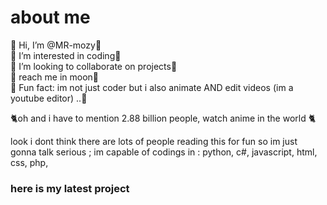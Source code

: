 <h1>about me</h1>
🥂 Hi, I’m @MR-mozy🍷<br>
🍷 I’m interested in coding🥂<br>
🥂 I’m looking to collaborate on projects🍷<br>
🍷 reach me in moon🥂<br>
🥂 Fun fact: im not just coder but i also animate AND edit videos (im a youtube editor) ..🍷<br>

🐈oh and i have to mention 2.88 billion people, watch anime in the world 🐈

look i dont think there are lots of people reading this for fun so im just gonna talk serious ;
im capable of codings in : python, c#, javascript, html, css, php, 

<h3><a url="example.com">here is my latest project</a></h3>
<!---
MR-mozy/MR-mozy is a ✨ special ✨ repository because its `README.md` (this file) appears on your GitHub profile.
You can click the Preview link to take a look at your changes.
--->

